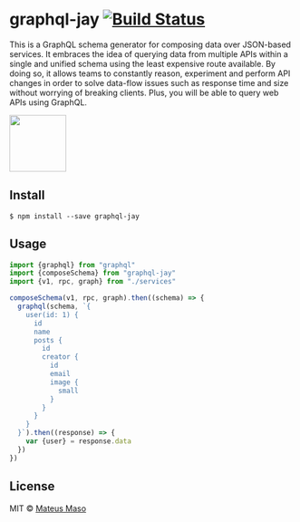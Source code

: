 # graphql-jay [![Build Status](https://travis-ci.org/mateusmaso/graphql-jay.svg?branch=master)](https://travis-ci.org/mateusmaso/graphql-jay)

This is a GraphQL schema generator for composing data over JSON-based services. It embraces the idea of querying data from multiple APIs within a single and unified schema using the least expensive route available. By doing so, it allows teams to constantly reason, experiment and perform API changes in order to solve data-flow issues such as response time and size without worrying of breaking clients. Plus, you will be able to query web APIs using GraphQL.

<img src="http://www.hbw.com/sites/default/files/styles/large_a/public/figures/hbw14/jpg/14_31_026_Cyanocorax%20caeruleus_cerulean.jpg" width=100 />

## Install

```
$ npm install --save graphql-jay
```

## Usage

```javascript
import {graphql} from "graphql"
import {composeSchema} from "graphql-jay"
import {v1, rpc, graph} from "./services"

composeSchema(v1, rpc, graph).then((schema) => {
  graphql(schema, `{
    user(id: 1) {
      id
      name
      posts {
        id
        creator {
          id
          email
          image {
            small
          }
        }
      }
    }
  }`).then((response) => {
    var {user} = response.data
  })
})
```

## License

MIT © [Mateus Maso](http://www.mateusmaso.com)
